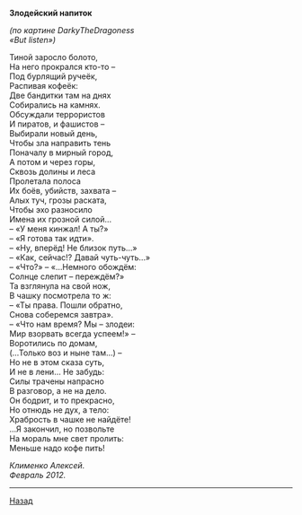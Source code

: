 ﻿**Злодейский напиток**  

_(по картине DarkyTheDragoness_  
_«But listen»)_  

Тиной заросло болото,  
На него прокрался кто-то –  
Под бурлящий ручеёк,  
Распивая кофеёк:  
Две бандитки там на днях  
Собирались на камнях.  
Обсуждали террористов  
И пиратов, и фашистов –  
Выбирали новый день,  
Чтобы зла направить тень  
Поначалу в мирный город,  
А потом и через горы,  
Сквозь долины и леса  
Пролетала полоса  
Их боёв, убийств, захвата –  
Алых туч, грозы раската,  
Чтобы эхо разносило  
Имена их грозной силой…  
– «У меня кинжал! А ты?»  
– «Я готова так идти».  
– «Ну, вперёд! Не близок путь…»  
– «Как, сейчас!? Давай чуть-чуть…»  
– «Что?» – «…Немного обождём:  
Солнце слепит – переждём?»  
Та взглянула на свой нож,  
В чашку посмотрела то ж:  
– «Ты права. Пошли обратно,  
Снова соберемся завтра».  
– «Что нам время? Мы – злодеи:  
Мир взорвать всегда успеем!» –  
Воротились по домам,  
(…Только воз и ныне там…) –  
Но не в этом сказа суть,  
И не в лени… Не забудь:  
Силы трачены напрасно  
В разговор, а не на дело.  
Он бодрит, и то прекрасно,  
Но отнюдь не дух, а тело:  
Храбрость в чашке не найдёте!  
…Я закончил, но позвольте  
На мораль мне свет пролить:  
Меньше надо кофе пить!  

_Клименко Алексей._  
_Февраль 2012._  

---

[Назад](./)
